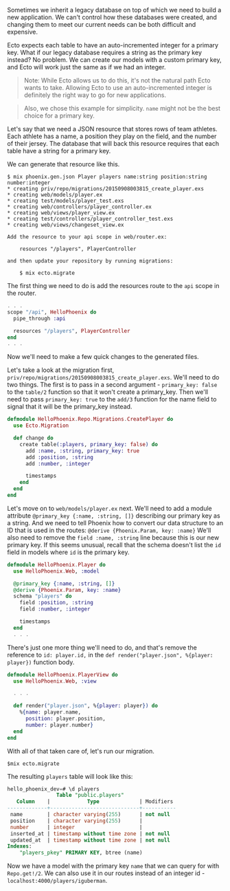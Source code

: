 Sometimes we inherit a legacy database on top of which we need to build a new application. We can't control how these databases were created, and changing them to meet our current needs can be both difficult and expensive.

Ecto expects each table to have an auto-incremented integer for a primary key. What if our legacy database requires a string as the primary key instead? No problem. We can create our models with a custom primary key, and Ecto will work just the same as if we had an integer.

> Note: While Ecto allows us to do this, it's not the natural path Ecto wants to take. Allowing Ecto to use an auto-incremented integer is definitely the right way to go for new applications.

> Also, we chose this example for simplicity. `name` might not be the best choice for a primary key.

Let's say that we need a JSON resource that stores rows of team athletes. Each athlete has a name, a position they play on the field, and the number of their jersey. The database that will back this resource requires that each table have a string for a primary key.

We can generate that resource like this.

```console
$ mix phoenix.gen.json Player players name:string position:string number:integer
* creating priv/repo/migrations/20150908003815_create_player.exs
* creating web/models/player.ex
* creating test/models/player_test.exs
* creating web/controllers/player_controller.ex
* creating web/views/player_view.ex
* creating test/controllers/player_controller_test.exs
* creating web/views/changeset_view.ex

Add the resource to your api scope in web/router.ex:

    resources "/players", PlayerController

and then update your repository by running migrations:

    $ mix ecto.migrate
```

The first thing we need to do is add the resources route to the `api` scope in the router.

```elixir
. . .
scope "/api", HelloPhoenix do
  pipe_through :api

  resources "/players", PlayerController
end
. . .
```

Now we'll need to make a few quick changes to the generated files.

Let's take a look at the migration first, `priv/repo/migrations/20150908003815_create_player.exs`. We'll need to do two things. The first is to pass in a second argument - `primary_key: false` to the `table/2` function so that it won't create a primary_key. Then we'll need to pass `primary_key: true` to the `add/3` function for the name field to signal that it will be the primary_key instead.

```elixir
defmodule HelloPhoenix.Repo.Migrations.CreatePlayer do
  use Ecto.Migration

  def change do
    create table(:players, primary_key: false) do
      add :name, :string, primary_key: true
      add :position, :string
      add :number, :integer

      timestamps
    end
  end
end
```

Let's move on to `web/models/player.ex` next. We'll need to add a module attribute `@primary_key {:name, :string, []}` describing our primary key as a string. And we need to tell Phoenix how to convert our data structure to an ID that is used in the routes: `@derive {Phoenix.Param, key: :name}` We'll also need to remove the `field :name, :string` line because this is our new primary key. If this seems unusual, recall that the schema doesn't list the `id` field in models where `id` is the primary key.

```elixir
defmodule HelloPhoenix.Player do
  use HelloPhoenix.Web, :model

  @primary_key {:name, :string, []}
  @derive {Phoenix.Param, key: :name}
  schema "players" do
    field :position, :string
    field :number, :integer

    timestamps
  end
  . . .
```

There's just one more thing we'll need to do, and that's remove the reference to `id: player.id,` in the `def render("player.json", %{player: player})` function body.

```elixir
defmodule HelloPhoenix.PlayerView do
  use HelloPhoenix.Web, :view

  . . .

  def render("player.json", %{player: player}) do
    %{name: player.name,
      position: player.position,
      number: player.number}
  end
end
```

With all of that taken care of, let's run our migration.

```console
$mix ecto.migrate
```

The resulting `players` table will look like this:

```sql
hello_phoenix_dev=# \d players
                Table "public.players"
   Column    |            Type             | Modifiers
-------------+-----------------------------+-----------
 name        | character varying(255)      | not null
 position    | character varying(255)      |
 number      | integer                     |
 inserted_at | timestamp without time zone | not null
 updated_at  | timestamp without time zone | not null
Indexes:
    "players_pkey" PRIMARY KEY, btree (name)
```

Now we have a model with the primary key `name` that we can query for with `Repo.get!/2`. We can also use it in our routes instead of an integer id - `localhost:4000/players/iguberman`.
